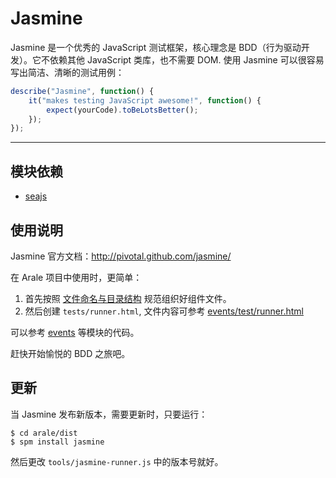 
# Jasmine

Jasmine 是一个优秀的 JavaScript 测试框架，核心理念是 BDD（行为驱动开发）。它不依赖其他
JavaScript 类库，也不需要 DOM. 使用 Jasmine 可以很容易写出简洁、清晰的测试用例：

```js
describe("Jasmine", function() {
    it("makes testing JavaScript awesome!", function() {
        expect(yourCode).toBeLotsBetter();
    });
});
```

---


## 模块依赖

 - [seajs](../seajs/README.md)


## 使用说明

Jasmine 官方文档：http://pivotal.github.com/jasmine/

在 Arale 项目中使用时，更简单：

1. 首先按照 [文件命名与目录结构](https://github.com/alipay/arale/wiki/文件命名与目录结构) 规范组织好组件文件。
2. 然后创建 `tests/runner.html`, 文件内容可参考 [events/test/runner.html](events/test/runner.html)

可以参考 [events](../events/) 等模块的代码。

赶快开始愉悦的 BDD 之旅吧。


## 更新

当 Jasmine 发布新版本，需要更新时，只要运行：

```
$ cd arale/dist
$ spm install jasmine
```

然后更改 `tools/jasmine-runner.js` 中的版本号就好。
